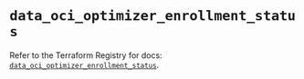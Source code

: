 # `data_oci_optimizer_enrollment_status`

Refer to the Terraform Registry for docs: [`data_oci_optimizer_enrollment_status`](https://registry.terraform.io/providers/oracle/oci/7.19.0/docs/data-sources/optimizer_enrollment_status).
